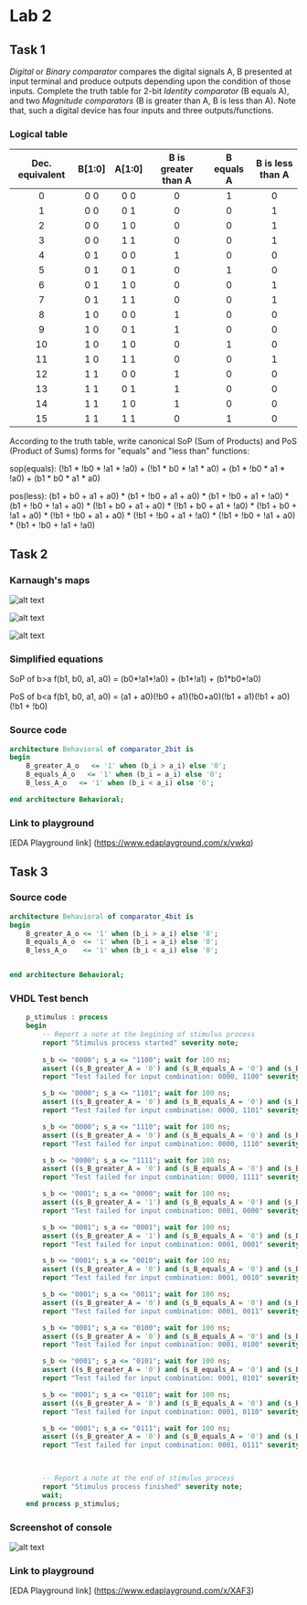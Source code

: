 # Lab 2

## Task 1

*Digital* or *Binary comparator* compares the digital signals A, B presented at input terminal and produce outputs depending upon the condition of those inputs. Complete the truth table for 2-bit *Identity comparator* (B equals A), and two *Magnitude comparators* (B is greater than A, B is less than A). Note that, such a digital device has four inputs and three outputs/functions.

### Logical table

| **Dec. equivalent** | **B[1:0]** | **A[1:0]** | **B is greater than A** | **B equals A** | **B is less than A** |
| :-: | :-: | :-: | :-: | :-: | :-: |
| 0 | 0 0 | 0 0 | 0 | 1 | 0 |
| 1 | 0 0 | 0 1 | 0 | 0 | 1 |
| 2 | 0 0 | 1 0 | 0 | 0 | 1 |
| 3 | 0 0 | 1 1 | 0 | 0 | 1 |
| 4 | 0 1 | 0 0 | 1 | 0 | 0 |
| 5 | 0 1 | 0 1 | 0 | 1 | 0 |
| 6 | 0 1 | 1 0 | 0 | 0 | 1 |
| 7 | 0 1 | 1 1 | 0 | 0 | 1 |
| 8 | 1 0 | 0 0 | 1 | 0 | 0 |
| 9 | 1 0 | 0 1 | 1 | 0 | 0 |
| 10 | 1 0 | 1 0 | 0 | 1 | 0 |
| 11 | 1 0 | 1 1 | 0 | 0 | 1 |
| 12 | 1 1 | 0 0 | 1 | 0 | 0 |
| 13 | 1 1 | 0 1 | 1 | 0 | 0 |
| 14 | 1 1 | 1 0 | 1 | 0 | 0 |
| 15 | 1 1 | 1 1 | 0 | 1 | 0 |

According to the truth table, write canonical SoP (Sum of Products) and PoS (Product of Sums) forms for "equals" and "less than" functions:

sop(equals): (!b1 \* !b0 \* !a1 \* !a0) + (!b1 \* b0 \* !a1 \* a0) + (b1 \* !b0 \* a1 \* !a0) + (b1 \* b0 \* a1 \* a0)

pos(less): (b1 + b0 + a1 + a0) \* (b1 + !b0 + a1 + a0) \* (b1 + !b0 + a1 + !a0) \* (b1 + !b0 + !a1 + a0) \* (!b1 + b0 + a1 + a0) \* (!b1 + b0 + a1 + !a0) \* (!b1 + b0 + !a1 + a0) \* (!b1 + !b0 + a1 + a0) \* (!b1 + !b0 + a1 + !a0) \* (!b1 + !b0 + !a1 + a0) \* (!b1 + !b0 + !a1 + !a0)

## Task 2

### Karnaugh's maps

![alt text][B_greater_A]

![alt text][B_equals_A]

![alt text][B_less_A]

### Simplified equations

SoP of b>a f(b1, b0, a1, a0) = (b0\*!a1\*!a0) + (b1\*!a1) + (b1\*b0*\!a0) 

PoS of b<a f(b1, b0, a1, a0) = (a1 + a0)(!b0 + a1)(!b0+a0)(!b1 + a1)(!b1 + a0)(!b1 + !b0)

### Source code

```vhdl
architecture Behavioral of comparator_2bit is
begin
    B_greater_A_o   <= '1' when (b_i > a_i) else '0';
    B_equals_A_o   <= '1' when (b_i = a_i) else '0';
    B_less_A_o   <= '1' when (b_i < a_i) else '0';

end architecture Behavioral;
```

### Link to playground
[EDA Playground link] (https://www.edaplayground.com/x/vwkq)


## Task 3

### Source code

```vhdl
architecture Behavioral of comparator_4bit is
begin
    B_greater_A_o <= '1' when (b_i > a_i) else '0';
    B_equals_A_o  <= '1' when (b_i = a_i) else '0';
    B_less_A_o    <= '1' when (b_i < a_i) else '0';


end architecture Behavioral;
```

### VHDL Test bench

```vhdl
    p_stimulus : process
    begin
        -- Report a note at the begining of stimulus process
        report "Stimulus process started" severity note;
        
		s_b <= "0000"; s_a <= "1100"; wait for 100 ns;
  		assert ((s_B_greater_A = '0') and (s_B_equals_A = '0') and (s_B_less_A = '1'))
		report "Test failed for input combination: 0000, 1100" severity error;

		s_b <= "0000"; s_a <= "1101"; wait for 100 ns;
		assert ((s_B_greater_A = '0') and (s_B_equals_A = '0') and (s_B_less_A = '1'))
		report "Test failed for input combination: 0000, 1101" severity error;

		s_b <= "0000"; s_a <= "1110"; wait for 100 ns;
		assert ((s_B_greater_A = '0') and (s_B_equals_A = '0') and (s_B_less_A = '1'))
		report "Test failed for input combination: 0000, 1110" severity error;

		s_b <= "0000"; s_a <= "1111"; wait for 100 ns;
		assert ((s_B_greater_A = '0') and (s_B_equals_A = '0') and (s_B_less_A = '1'))
		report "Test failed for input combination: 0000, 1111" severity error;

		s_b <= "0001"; s_a <= "0000"; wait for 100 ns;
		assert ((s_B_greater_A = '1') and (s_B_equals_A = '0') and (s_B_less_A = '0'))
		report "Test failed for input combination: 0001, 0000" severity error;

		s_b <= "0001"; s_a <= "0001"; wait for 100 ns;
		assert ((s_B_greater_A = '1') and (s_B_equals_A = '0') and (s_B_less_A = '0'))
		report "Test failed for input combination: 0001, 0001" severity error;

		s_b <= "0001"; s_a <= "0010"; wait for 100 ns;
		assert ((s_B_greater_A = '0') and (s_B_equals_A = '0') and (s_B_less_A = '1'))
		report "Test failed for input combination: 0001, 0010" severity error;

		s_b <= "0001"; s_a <= "0011"; wait for 100 ns;
		assert ((s_B_greater_A = '0') and (s_B_equals_A = '0') and (s_B_less_A = '1'))
		report "Test failed for input combination: 0001, 0011" severity error;

		s_b <= "0001"; s_a <= "0100"; wait for 100 ns;
		assert ((s_B_greater_A = '0') and (s_B_equals_A = '0') and (s_B_less_A = '1'))
		report "Test failed for input combination: 0001, 0100" severity error;

		s_b <= "0001"; s_a <= "0101"; wait for 100 ns;
		assert ((s_B_greater_A = '0') and (s_B_equals_A = '0') and (s_B_less_A = '1'))
		report "Test failed for input combination: 0001, 0101" severity error;

		s_b <= "0001"; s_a <= "0110"; wait for 100 ns;
		assert ((s_B_greater_A = '0') and (s_B_equals_A = '0') and (s_B_less_A = '1'))
		report "Test failed for input combination: 0001, 0110" severity error;

		s_b <= "0001"; s_a <= "0111"; wait for 100 ns;
		assert ((s_B_greater_A = '0') and (s_B_equals_A = '0') and (s_B_less_A = '1'))
		report "Test failed for input combination: 0001, 0111" severity error;

		

        -- Report a note at the end of stimulus process
        report "Stimulus process finished" severity note;
        wait;
    end process p_stimulus;
```

### Screenshot of console

![alt text][console]

### Link to playground

[EDA Playground link] (https://www.edaplayground.com/x/XAF3)


[B_less_A]: https://github.com/vitoo420/Digital-electronics-1/blob/main/Labs/02-logic/Img/BlessA.jpg "B less A Karnaugh map"
[B_greater_A]: https://github.com/vitoo420/Digital-electronics-1/blob/main/Labs/02-logic/Img/BgreaterA.jpg "B gretaer A Karnaugh map"
[B_equals_A]: https://github.com/vitoo420/Digital-electronics-1/blob/main/Labs/02-logic/Img/BequalsA.jpg "B equals A Karnaugh map"
[console]: https://github.com/vitoo420/Digital-electronics-1/blob/main/Labs/02-logic/Img/console.png "Console"